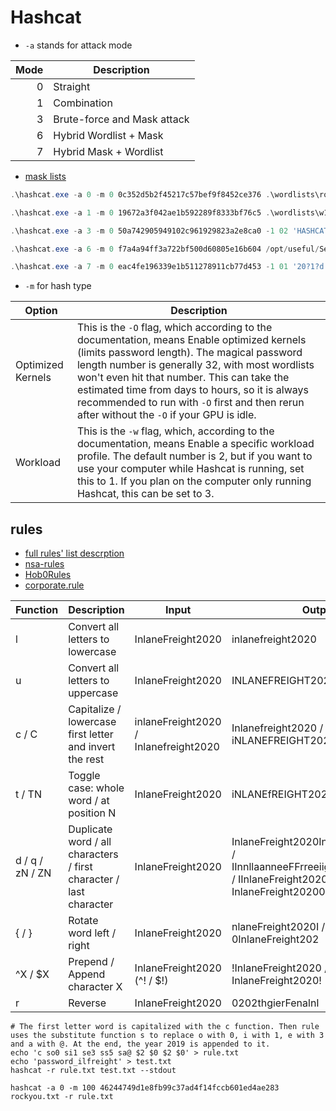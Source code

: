 

# Hashcat

 - `-a` stands for attack mode  

| Mode | Description                 |
|-----:|-----------------------------|
| 0    | Straight                    |
| 1    | Combination                 |
| 3    | Brute-force and Mask attack |
| 6    | Hybrid Wordlist + Mask      |
| 7    | Hybrid Mask + Wordlist      |


- [mask lists](https://hashcat.net/wiki/doku.php?id=mask_attack)

```powershell
.\hashcat.exe -a 0 -m 0 0c352d5b2f45217c57bef9f8452ce376 .\wordlists\rockyou.txt

.\hashcat.exe -a 1 -m 0 19672a3f042ae1b592289f8333bf76c5 .\wordlists\w1.txt .\wordlists\w2.txt

.\hashcat.exe -a 3 -m 0 50a742905949102c961929823a2e8ca0 -1 02 'HASHCAT?l?l?l?l?l20?1?d'

.\hashcat.exe -a 6 -m 0 f7a4a94ff3a722bf500d60805e16b604 /opt/useful/SecLists/Passwords/Leaked-Databases/rockyou.txt '?d?s'

.\hashcat.exe -a 7 -m 0 eac4fe196339e1b511278911cb77d453 -1 01 '20?1?d' /opt/useful/SecLists/Passwords/Leaked-Databases/rockyou.txt
```



- `-m` for hash type

| Option             | Description                                                                                                                                                     |
|-------------------|-----------------------------------------------------------------------------------------------------------------------------------------------------------------|
| Optimized Kernels | This is the `-O` flag, which according to the documentation, means Enable optimized kernels (limits password length). The magical password length number is generally 32, with most wordlists won't even hit that number. This can take the estimated time from days to hours, so it is always recommended to run with `-O` first and then rerun after without the `-O` if your GPU is idle. |
| Workload          | This is the `-w` flag, which, according to the documentation, means Enable a specific workload profile. The default number is 2, but if you want to use your computer while Hashcat is running, set this to 1. If you plan on the computer only running Hashcat, this can be set to 3.                         |


## rules 

- [full rules' list descrption](https://hashcat.net/wiki/doku.php?id=rule_based_attack#implemented_compatible_functions)
- [nsa-rules](https://github.com/NSAKEY/nsa-rules)
- [Hob0Rules](https://github.com/praetorian-inc/Hob0Rules)
- [corporate.rule](https://github.com/sparcflow/HackLikeALegend/blob/master/old/chap3/corporate.rule)


| Function | Description                                             | Input                | Output                                |
|----------|---------------------------------------------------------|----------------------|---------------------------------------|
| l        | Convert all letters to lowercase                       | InlaneFreight2020    | inlanefreight2020                    |
| u        | Convert all letters to uppercase                       | InlaneFreight2020    | INLANEFREIGHT2020                    |
| c / C    | Capitalize / lowercase first letter and invert the rest| inlaneFreight2020 / Inlanefreight2020 | Inlanefreight2020 / iNLANEFREIGHT2020 |
| t / TN   | Toggle case: whole word / at position N                | InlaneFreight2020    | iNLANEfREIGHT2020                    |
| d / q / zN / ZN | Duplicate word / all characters / first character / last character | InlaneFreight2020 | InlaneFreight2020InlaneFreight2020 / IInnllaanneeFFrreeiigghhtt22002200 / IInlaneFreight2020 / InlaneFreight20200 |
| { / }    | Rotate word left / right                               | InlaneFreight2020    | nlaneFreight2020I / 0InlaneFreight202 |
| ^X / $X  | Prepend / Append character X                           | InlaneFreight2020 (^! / $!) | !InlaneFreight2020 / InlaneFreight2020! |
| r        | Reverse                                                 | InlaneFreight2020    | 0202thgierFenalnI                    |

```
# The first letter word is capitalized with the c function. Then rule uses the substitute function s to replace o with 0, i with 1, e with 3 and a with @. At the end, the year 2019 is appended to it.
echo 'c so0 si1 se3 ss5 sa@ $2 $0 $2 $0' > rule.txt
echo 'password_ilfreight' > test.txt
hashcat -r rule.txt test.txt --stdout

hashcat -a 0 -m 100 46244749d1e8fb99c37ad4f14fccb601ed4ae283  rockyou.txt -r rule.txt
```

